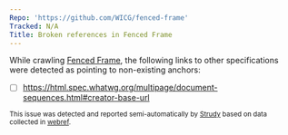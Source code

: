 ```yaml
---
Repo: 'https://github.com/WICG/fenced-frame'
Tracked: N/A
Title: Broken references in Fenced Frame
---
```


While crawling [Fenced Frame](https://wicg.github.io/fenced-frame/), the following links to other specifications were detected as pointing to non-existing anchors:
* [ ] https://html.spec.whatwg.org/multipage/document-sequences.html#creator-base-url

<sub>This issue was detected and reported semi-automatically by [Strudy](https://github.com/w3c/strudy/) based on data collected in [webref](https://github.com/w3c/webref/).</sub>
